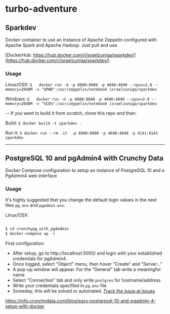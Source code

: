# turbo-adventure




## Sparkdev

Docker container to use an instance of Apache Zeppelin configured with Apache Spark and Apache Hadoop. Just pull and use.

[DockerHub: https://hub.docker.com/r/israelzuniga/sparkdev/](https://hub.docker.com/r/israelzuniga/sparkdev/)


### Usage
Linux/OSX:
`$   docker run -d -p 8080:8080 -p 4040:4040 --cpus=2.0 --memory=2048M -v "$PWD":/usr/zeppelin/notebook israelzuniga/sparkdev`

Windows:
`$   docker run -d -p 8888:8888 -p 4040:4040 --cpus=2.0 --memory=2048M -v "%CD%":/usr/zeppelin/notebook israelzuniga/sparkdev`


--
If you want to build it from scratch, clone this repo and then:

Build:
`$ docker build -t sparkdev .`



Run it:
`$ docker run --rm -it  -p 8080:8080 -p 4040:4040 -p 4141:4141 sparkdev`

---


## PostgreSQL 10 and pgAdmin4 with Crunchy Data  
Docker Compose configuration to setup an instance of PostgreSQL 10 and a PgAdmin4 web interface


### Usage

It's highly suggested that you change the default login values in the next files `pg.env` and `pgadmin.env`.

Linux/OSX:
```bash

$ cd crunchypg_with_pg4admin
$ docker-compose up -d

```
First conifguration:
* After setup, go to http://localhost:5050/ and login with your established credentials for pgAdmin4.
* Once logged, select "Object" menu, then hover "Create" and "Server..."
* A pop-up window will appear. For the "General" tab write a meaningful name.
* Select "Connection" tab and only write `postgres` for hostname/address
* Write your credentials specified in `pg.env` file
* Someday, this will be solved or automated. [Track the issue at issues](israelzuniga/turbo-adventure#1)




https://info.crunchydata.com/blog/easy-postgresql-10-and-pgadmin-4-setup-with-docker
